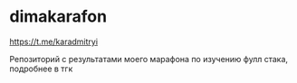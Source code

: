# dimakarafon
https://t.me/karadmitryi

Репозиторий с результатами моего марафона по изучению фулл стака, подробнее в тгк
